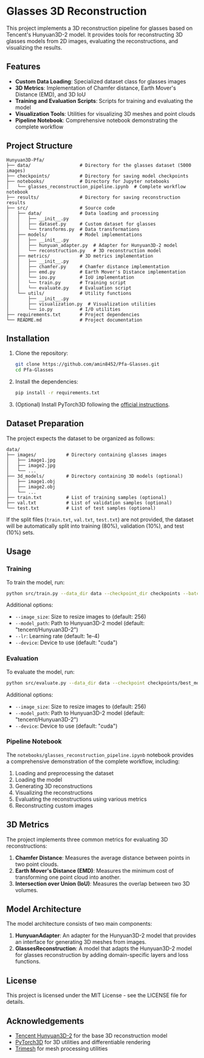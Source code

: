 # Glasses 3D Reconstruction

This project implements a 3D reconstruction pipeline for glasses based on Tencent's Hunyuan3D-2 model. It provides tools for reconstructing 3D glasses models from 2D images, evaluating the reconstructions, and visualizing the results.

## Features

- **Custom Data Loading**: Specialized dataset class for glasses images
- **3D Metrics**: Implementation of Chamfer distance, Earth Mover's Distance (EMD), and 3D IoU
- **Training and Evaluation Scripts**: Scripts for training and evaluating the model
- **Visualization Tools**: Utilities for visualizing 3D meshes and point clouds
- **Pipeline Notebook**: Comprehensive notebook demonstrating the complete workflow

## Project Structure

```
Hunyuan3D-Pfa/
├── data/                  # Directory for the glasses dataset (5000 images)
├── checkpoints/           # Directory for saving model checkpoints
├── notebooks/             # Directory for Jupyter notebooks
│   └── glasses_reconstruction_pipeline.ipynb  # Complete workflow notebook
├── results/               # Directory for saving reconstruction results
├── src/                   # Source code
│   ├── data/              # Data loading and processing
│   │   ├── __init__.py
│   │   ├── dataset.py     # Custom dataset for glasses
│   │   └── transforms.py  # Data transformations
│   ├── models/            # Model implementations
│   │   ├── __init__.py
│   │   ├── hunyuan_adapter.py  # Adapter for Hunyuan3D-2 model
│   │   └── reconstruction.py   # 3D reconstruction model
│   ├── metrics/           # 3D metrics implementation
│   │   ├── __init__.py
│   │   ├── chamfer.py     # Chamfer distance implementation
│   │   ├── emd.py         # Earth Mover's Distance implementation
│   │   └── iou.py         # IoU implementation
│   │   └── train.py       # Training script
│   │   └── evaluate.py    # Evaluation script
│   └── utils/             # Utility functions
│       ├── __init__.py
│       ├── visualization.py  # Visualization utilities
│       └── io.py          # I/O utilities
├── requirements.txt       # Project dependencies
└── README.md              # Project documentation
```

## Installation

1. Clone the repository:
   ```bash
   git clone https://github.com/amin8452/Pfa-Glasses.git
   cd Pfa-Glasses
   ```

2. Install the dependencies:
   ```bash
   pip install -r requirements.txt
   ```

3. (Optional) Install PyTorch3D following the [official instructions](https://github.com/facebookresearch/pytorch3d/blob/main/INSTALL.md).

## Dataset Preparation

The project expects the dataset to be organized as follows:

```
data/
├── images/           # Directory containing glasses images
│   ├── image1.jpg
│   ├── image2.jpg
│   └── ...
├── 3d_models/        # Directory containing 3D models (optional)
│   ├── image1.obj
│   ├── image2.obj
│   └── ...
├── train.txt         # List of training samples (optional)
├── val.txt           # List of validation samples (optional)
└── test.txt          # List of test samples (optional)
```

If the split files (`train.txt`, `val.txt`, `test.txt`) are not provided, the dataset will be automatically split into training (80%), validation (10%), and test (10%) sets.

## Usage

### Training

To train the model, run:

```bash
python src/train.py --data_dir data --checkpoint_dir checkpoints --batch_size 16 --num_epochs 100
```

Additional options:
- `--image_size`: Size to resize images to (default: 256)
- `--model_path`: Path to Hunyuan3D-2 model (default: "tencent/Hunyuan3D-2")
- `--lr`: Learning rate (default: 1e-4)
- `--device`: Device to use (default: "cuda")

### Evaluation

To evaluate the model, run:

```bash
python src/evaluate.py --data_dir data --checkpoint checkpoints/best_model.pth --results_dir results
```

Additional options:
- `--image_size`: Size to resize images to (default: 256)
- `--model_path`: Path to Hunyuan3D-2 model (default: "tencent/Hunyuan3D-2")
- `--device`: Device to use (default: "cuda")

### Pipeline Notebook

The `notebooks/glasses_reconstruction_pipeline.ipynb` notebook provides a comprehensive demonstration of the complete workflow, including:

1. Loading and preprocessing the dataset
2. Loading the model
3. Generating 3D reconstructions
4. Visualizing the reconstructions
5. Evaluating the reconstructions using various metrics
6. Reconstructing custom images

## 3D Metrics

The project implements three common metrics for evaluating 3D reconstructions:

1. **Chamfer Distance**: Measures the average distance between points in two point clouds.
2. **Earth Mover's Distance (EMD)**: Measures the minimum cost of transforming one point cloud into another.
3. **Intersection over Union (IoU)**: Measures the overlap between two 3D volumes.

## Model Architecture

The model architecture consists of two main components:

1. **HunyuanAdapter**: An adapter for the Hunyuan3D-2 model that provides an interface for generating 3D meshes from images.
2. **GlassesReconstruction**: A model that adapts the Hunyuan3D-2 model for glasses reconstruction by adding domain-specific layers and loss functions.

## License

This project is licensed under the MIT License - see the LICENSE file for details.

## Acknowledgements

- [Tencent Hunyuan3D-2](https://github.com/Tencent/Hunyuan3D-2) for the base 3D reconstruction model
- [PyTorch3D](https://github.com/facebookresearch/pytorch3d) for 3D utilities and differentiable rendering
- [Trimesh](https://github.com/mikedh/trimesh) for mesh processing utilities

